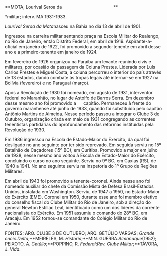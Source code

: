 **MOTA, Lourival Seroa da                                          **

\*militar; interv. MA 1931-1933.

*Lourival Seroa da Mota*nasceu na Bahia no dia 13 de abril de 1901.

Ingressou na carreira militar sentando praça na Escola Militar do
Realengo, no Rio de Janeiro, então Distrito Federal, em abril de 1919.
Aspirante-a-oficial em janeiro de 1922, foi promovido a segundo-tenente
em abril desse ano e a primeiro-tenente em janeiro de 1924.

Em fevereiro de 1926 organizou na Paraíba um levante reunindo civis e
militares, por ocasião da passagem da Coluna Prestes. Liderada por Luís
Carlos Prestes e Miguel Costa, a coluna percorreu o interior do país
através de 13 estados, dando combate às tropas legais até internar-se em
1927 na Bolívia (fevereiro) e no Paraguai (março).

Após a Revolução de 1930 foi nomeado, em agosto de 1931, interventor
federal no Maranhão, no lugar de Astolfo de Barros Serra. Em dezembro
desse mesmo ano foi promovido a      capitão. Permaneceu à frente do
governo maranhense até junho de 1933, quando foi substituído pelo
capitão Antônio Martins de Almeida. Nesse período passou a integrar o
Clube 3 de Outubro, organização criada em maio de 1931 congregando as
correntes tenentistas partidárias do aprofundamento das reformas
instituídas pela Revolução de 1930.

Em 1936 ingressou na Escola de Estado-Maior do Exército, da qual foi
desligado no ano seguinte por ter sido reprovado. Em seguida serviu no
15º Batalhão de Caçadores (15º BC), em Curitiba. Promovido a major em
julho de 1938, nesse mesmo ano voltou à Escola de Estado-Maior do
Exército, concluindo o curso no ano seguinte. Serviu no 9º BC, em Caxias
(RS), de 1940 a 1941. No ano seguinte serviu na inspetoria do 1º Grupo
de Regiões Militares.

Em abril de 1943 foi promovido a tenente-coronel. Ainda nesse ano foi
nomeado auxiliar do chefe da Comissão Mista de Defesa Brasil-Estados
Unidos, instalada em Washington. Serviu, de 1947 a 1950, no Estado-Maior
do Exército (EME). Coronel em 1950, durante esse ano foi membro efetivo
do conselho fiscal do Clube Militar do Rio de Janeiro, sob a direção do
general Newton Estillac Leal, identificado como um dos líderes da
corrente nacionalista do Exército. Em 1951 assumiu o comando do 28º BC,
em Aracaju. Em 1952 tornou-se comandante do Colégio Militar do Rio de
Janeiro.

FONTES: ARQ. CLUBE 3 DE OUTUBRO; ARQ. GETÚLIO VARGAS; *Grande
encic*.*Delta*;**MEIRELES, M. *História*;**MIN.
GUERRA.*Almanaque*(1952); PEIXOTO, A. *Getúlio*;**POPPINO, R.
*Federal*;*Rev. Clube Militar*;**TÁVORA, J. *Vida*.

 
